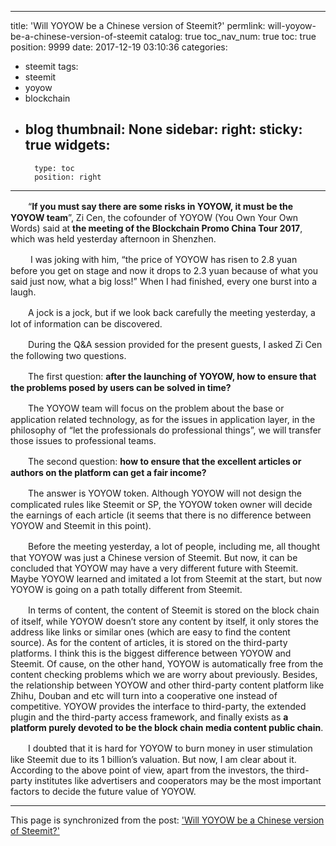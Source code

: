 
---
title: 'Will YOYOW be a Chinese version of Steemit?'
permlink: will-yoyow-be-a-chinese-version-of-steemit
catalog: true
toc_nav_num: true
toc: true
position: 9999
date: 2017-12-19 03:10:36
categories:
- steemit
tags:
- steemit
- yoyow
- blockchain
- blog
thumbnail: None
sidebar:
    right:
        sticky: true
widgets:
    -
        type: toc
        position: right
---


<html>
<p>　　“<strong>If you must say there are some risks in YOYOW, it must be the YOYOW team</strong>”, Zi Cen, the cofounder of YOYOW (You Own Your Own Words) said at <strong>the meeting of the Blockchain Promo China Tour 2017</strong>, which was held yesterday afternoon in Shenzhen.</p>
<p>&nbsp;　　I was joking with him, “the price of YOYOW has risen to 2.8 yuan before you get on stage and now it drops to 2.3 yuan because of what you said just now, what a big loss!” When I had finished, every one burst into a laugh.</p>
<p>　　A jock is a jock, but if we look back carefully the meeting yesterday, a lot of information can be discovered.</p>
<p>　　During the Q&amp;A session provided for the present guests, I asked Zi Cen the following two questions.</p>
<p>　　The first question: <strong>after the launching of YOYOW, how to ensure that the problems posed by users can be solved in time?</strong></p>
<p>　　The YOYOW team will focus on the problem about the base or application related technology, as for the issues in application layer, in the philosophy of “let the professionals do professional things”, we will transfer those issues to professional teams.</p>
<p>　　The second question: <strong>how to ensure that the excellent articles or authors on the platform can get a fair income?</strong></p>
<p>　　The answer is YOYOW token. Although YOYOW will not design the complicated rules like Steemit or SP, the YOYOW token owner will decide the earnings of each article (it seems that there is no difference between YOYOW and Steemit in this point).</p>
<p>　　Before the meeting yesterday, a lot of people, including me, all thought that YOYOW was just a Chinese version of Steemit. But now, it can be concluded that YOYOW may have a very different future with Steemit. Maybe YOYOW learned and imitated a lot from Steemit at the start, but now YOYOW is going on a path totally different from Steemit.</p>
<p>　　In terms of content, the content of Steemit is stored on the block chain of itself, while YOYOW doesn’t store any content by itself, it only stores the address like links or similar ones (which are easy to find the content source). As for the content of articles, it is stored on the third-party platforms. I think this is the biggest difference between YOYOW and Steemit. Of cause, on the other hand, YOYOW is automatically free from the content checking problems which we are worry about previously. Besides, the relationship between YOYOW and other third-party content platform like Zhihu, Douban and etc will turn into a cooperative one instead of competitive. YOYOW provides the interface to third-party, the extended plugin and the third-party access framework, and finally exists as <strong>a platform purely devoted to be the block chain media content public chain</strong>.</p>
<p>　　I doubted that it is hard for YOYOW to burn money in user stimulation like Steemit due to its 1 billion’s valuation. But now, I am clear about it. According to the above point of view, apart from the investors, the third-party institutes like advertisers and cooperators may be the most important factors to decide the future value of YOYOW.</p>
</html>

- - -

This page is synchronized from the post: ['Will YOYOW be a Chinese version of Steemit?'](https://steemit.com/@rivalhw/will-yoyow-be-a-chinese-version-of-steemit)
